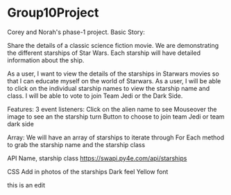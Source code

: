 # Group10Project
Corey and Norah's phase-1 project. 
Basic Story:

Share the details of a classic science fiction movie. We are demonstrating the different starships of Star Wars. Each starship will have detailed information about the ship.

As a user, I want to view the details of the starships in Starwars movies so that I can educate myself on the world of Starwars. As a user, I will be able to click on the individual starship names to view the starship name and class. I will be able to vote to join Team Jedi or the Dark Side.

Features: 3 event listeners: Click on the alien name to see Mouseover the image to see an  the starship turn Button to choose to join team Jedi or team dark side

Array: We will have an array of starships to iterate through For Each method to grab the starship name and the starship class

API Name, starship class https://swapi.py4e.com/api/starships

CSS Add in photos of the starships Dark feel Yellow font

this is an edit 
